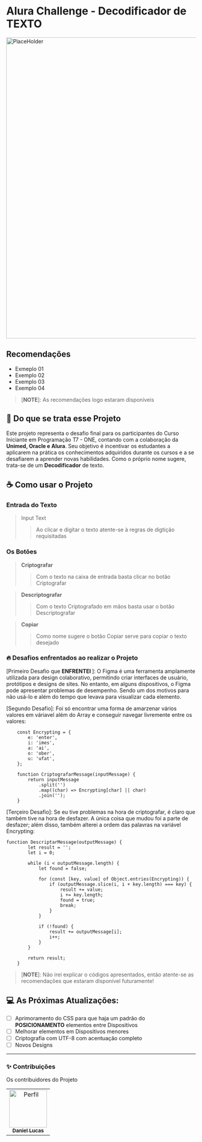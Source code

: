 # Alura Challenge - Decodificador de TEXTO

<img src="https://github.com/user-attachments/assets/1d7d12be-34ad-4a7e-9881-3d8993abd62f" width="800px;" alt="PlaceHolder">

## Recomendações

+ Exmeplo 01
+ Exemplo 02
+ Exemplo 03
+ Exemplo 04

> [**NOTE**]: As recomendações logo estaram disponíveis

## :file_folder: Do que se trata esse Projeto
Este projeto representa o desafio final para os participantes do Curso Iniciante em Programação T7 - ONE, contando com a colaboração da **Unimed, Oracle e Alura**. Seu objetivo é incentivar os estudantes a aplicarem na prática os conhecimentos adquiridos durante os cursos e a se desafiarem a aprender novas habilidades. Como o próprio nome sugere, trata-se de um **Decodificador** de texto.

## ☕ Como usar o Projeto

### Entrada do Texto
> Input Text
> > Ao clicar e digitar o texto atente-se à regras de digtição requisitadas

### Os Botões
> **Criptografar**
> > Com o texto na caixa de entrada basta clicar no botão Criptografar
 
> **Descriptografar**
> > Com o texto Criptografado em mãos basta usar o botão Descriptografar

>  **Copiar**
> > Como nome sugere o botão Copiar serve para copiar o texto desejado

### :fire: Desafios enfrentados ao realizar o Projeto
<p> [Primeiro Desafio que <strong> ENFRENTEI </strong>]: O Figma é uma ferramenta amplamente utilizada para design colaborativo, permitindo criar interfaces de usuário, protótipos e designs de sites. No entanto, em alguns dispositivos, o Figma pode apresentar problemas de desempenho. Sendo um dos motivos para não usá-lo e além do tempo que levava para visualizar cada elemento. </p>

<p> [Segundo Desafio]: Foi só encontrar uma forma de amarzenar vários valores em váriavel além do Array e conseguir navegar livremente entre os valores: </p>

  
        const Encrypting = { 
            e: 'enter',
            i: 'imes',
            a: 'ai',
            o: 'ober',
            u: 'ufat',
        };
  
        function CriptografarMessage(inputMessage) {
            return inputMessage
                .split('')
                .map((char) => Encrypting[char] || char) 
                .join(''); 
        } 
<p> [Terçeiro Desafio]: Se eu tive problemas na hora de criptografar, é claro que também tive na hora de desfazer. A única coisa que mudou foi a parte de desfazer; além disso, também alterei a ordem das palavras na variável Encrypting: </p>

    function DescriptarMessage(outputMessage) {
            let result = '';
            let i = 0;

            while (i < outputMessage.length) {
                let found = false;

                for (const [key, value] of Object.entries(Encrypting)) {
                    if (outputMessage.slice(i, i + key.length) === key) {
                        result += value;
                        i += key.length;
                        found = true;
                        break;
                    }
                }

                if (!found) {
                    result += outputMessage[i];
                    i++;
                }
            }

            return result;
        }

> [**NOTE**]: Não irei explicar o códigos apresentados, então atente-se as recomendações que estaram disponível futuramente!

## :computer: As Próximas Atualizações:

- [ ] Aprimoramento do CSS para que haja um padrão do **POSICIONAMENTO** elementos entre Dispositivos 
- [ ] Melhorar elementos em Dispositivos menores
- [ ] Criptografia com UTF-8 com acentuação completo
- [ ] Novos Designs

____

### ✨ Contribuições
Os contribuidores do Projeto

<table>
  <td align="center">
    <a href="https://github.com/Noir-DanielLucas" title="Meu Portifólio">
    <img src="https://avatars.githubusercontent.com/u/174957350?v=4" width="100px;" border-radius="23px;" alt="Perfil"/> <br>
    <sub>
      <b> Daniel Lucas </b>
    </sub>
    </a>
  </td>
</table>
